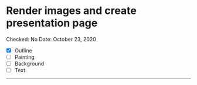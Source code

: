 # Render images and create presentation page

Checked: No
Date: October 23, 2020

- [x]  Outline
- [ ]  Painting
- [ ]  Background
- [ ]  Text

---